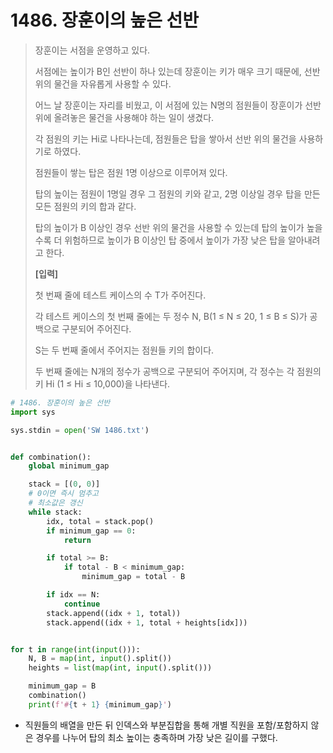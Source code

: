 # 1486. 장훈이의 높은 선반

> 장훈이는 서점을 운영하고 있다.
>
> 서점에는 높이가 B인 선반이 하나 있는데 장훈이는 키가 매우 크기 때문에, 선반 위의 물건을 자유롭게 사용할 수 있다.
>
> 어느 날 장훈이는 자리를 비웠고, 이 서점에 있는 N명의 점원들이 장훈이가 선반 위에 올려놓은 물건을 사용해야 하는 일이 생겼다.
>
> 각 점원의 키는 Hi로 나타나는데, 점원들은 탑을 쌓아서 선반 위의 물건을 사용하기로 하였다.
>
> 점원들이 쌓는 탑은 점원 1명 이상으로 이루어져 있다.
>
> 탑의 높이는 점원이 1명일 경우 그 점원의 키와 같고, 2명 이상일 경우 탑을 만든 모든 점원의 키의 합과 같다.
>
> 탑의 높이가 B 이상인 경우 선반 위의 물건을 사용할 수 있는데 탑의 높이가 높을수록 더 위험하므로 높이가 B 이상인 탑 중에서 높이가 가장 낮은 탑을 알아내려고 한다.
>
> 
> **[입력]**
>
> 첫 번째 줄에 테스트 케이스의 수 T가 주어진다.
>
> 각 테스트 케이스의 첫 번째 줄에는 두 정수 N, B(1 ≤ N ≤ 20, 1 ≤ B ≤ S)가 공백으로 구분되어 주어진다.
>
> S는 두 번째 줄에서 주어지는 점원들 키의 합이다.
>
> 두 번째 줄에는 N개의 정수가 공백으로 구분되어 주어지며, 각 정수는 각 점원의 키 Hi (1 ≤ Hi ≤ 10,000)을 나타낸다.

```python
# 1486. 장훈이의 높은 선반
import sys

sys.stdin = open('SW 1486.txt')


def combination():
    global minimum_gap

    stack = [(0, 0)]
    # 0이면 즉시 멈추고
    # 최소값은 갱신
    while stack:
        idx, total = stack.pop()
        if minimum_gap == 0:
            return

        if total >= B:
            if total - B < minimum_gap:
                minimum_gap = total - B

        if idx == N:
            continue
        stack.append((idx + 1, total))
        stack.append((idx + 1, total + heights[idx]))


for t in range(int(input())):
    N, B = map(int, input().split())
    heights = list(map(int, input().split()))

    minimum_gap = B
    combination()
    print(f'#{t + 1} {minimum_gap}')
```

- 직원들의 배열을 만든 뒤 인덱스와 부분집합을 통해 개별 직원을 포함/포함하지 않은 경우를 나누어 탑의 최소 높이는 충족하며 가장 낮은 길이를 구했다.